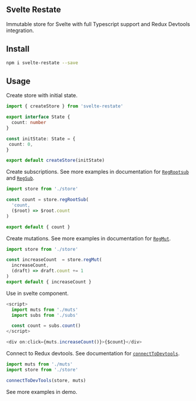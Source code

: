 ## Svelte Restate

Immutable store for Svelte with full Typescript support and Redux Devtools integration.

## Install

```sh
npm i svelte-restate --save
```

## Usage

Create store with initial state.
```typescript
import { createStore } from 'svelte-restate'

export interface State {
  count: number
}

const initState: State = {
 count: 0,
}

export default createStore(initState)
```

Create subscriptions. See more examples in documentation for [`RegRootsub`](#reg-root-sub) and [`RegSub`](#reg-sub).
```typescript
import store from './store'

const count = store.regRootSub(
  'count,
  ($root) => $root.count
)

export default { count }
```

Create mutations. See more examples in documentation for [`RegMut`](#reg-mut).
```ts
import store from './store'

const increaseCount  = store.regMut(
  increaseCount,
  (draft) => draft.count += 1
)
export default { increaseCount }
```

Use in svelte component.
```ts
<script>
  import muts from './muts'
  import subs from './subs'

  const count = subs.count()
</script>

<div on:click={muts.increaseCount()}>{$count}</div>
```

Connect to Redux devtools. See documentation for [`connectToDevtools`](#connect-to-devtools).
```ts
import muts from './muts'
import store from './store'

connectToDevTools(store, muts)
```

See more examples in demo.
